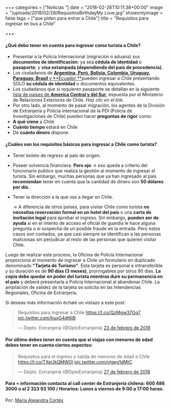 +++
categories = ["Noticias "]
date = "2018-02-28T10:11:38+00:00"
image = "/uploads/2018/02/28/RequisitosBirthdayMy Love.jpg"
showonlyimage = false
tags = ["que piden para entrar a Chile"]
title = "Requisitos para ingresar en bus a Chile"

+++
#### **¿Qué debo tener en cuenta para ingresar como turista a Chile?**

* Presentar a la Policía Internacional (migración o aduana) sus **documentos de identificación**: ya sea **cédula de identidad** o **pasaporte**; y **visa estampada (dependiendo del país de procedencia)**.
* Los ciudadanos de [**Argentina**, **Perú, Bolivia, Colombia, Uruguay, Paraguay, Brasil** y \*\*Ecuador \*\*](https://minrel.gob.cl/las-americas/minrel/2010-06-15/100334.html)pueden ingresar a Chile presentando SOLO **su cédula de identidad** o documentos equivalentes.
* Los ciudadanos que sí requieren pasaporte se detallan en la siguiente [lista de países de **America Central y del Sur**](https://minrel.gob.cl/las-americas/minrel/2010-06-15/100334.html), expuesta por el Ministerio de Relaciones Exteriores de Chile. _Haz clic en el link._
* Por otro lado, al momento de pasar migración, los agentes de la División de Extranjería y Policía internacional de la PDI (Policía de Investigaciones de Chile) pueden hacer **preguntas de rigor** como:
* **A qué viene** a Chile
* **Cuánto tiempo** estará en Chile
* De **cuánto dinero** dispone.

#### **¿Cuáles son los requisitos básicos para ingresar a Chile como turista?**

* Tener boleto de regreso al país de origen.
* Poseer solvencia financiera. **Pero ojo** → eso queda a criterio del funcionario publico que realiza la gestión al momento de ingresar el turista. Sin embargo, muchas personas que ya han ingresado al país **recomiendan** tener en cuenta que la cantidad de dinero son **50 dólares por día.**
* Tener la dirección a la que vas a llegar en Chile.

  → A diferencia de otros países, para visitar Chile como turista **no necesitas reservación formal en un hotel del país** o una **carta de invitación legal** para aprobar el ingreso. Sin embargo, **pueden ser de ayuda** si en el intento de acceso el oficial de guardia le hace alguna pregunta o si sospecha de un posible fraude en la entrada. Pero estos casos son contados, ya que casi siempre se identifican a las personas maliciosas sin perjudicar al resto de las personas que quieren visitar Chile.

Luego de realizar este proceso, la Oficina de Policía Internacional proporciona al momento de ingresar a Chile un formulario en duplicado denominado **"Tarjeta de Turismo"**. Esta tarjeta es personal e intransferible y su duración es de **90 días (3 meses)**, prorrogables por otros 90 días. **La copia debe quedar en poder del turista mientras dure su permanencia en el país** y deberá presentarla a Policía Internacional al abandonar Chile. La ampliación de validez de la tarjeta se solicita en las Intendencias Regionales, Oficina de Extranjería.

Si deseas más información échale un vistazo a este post:

<blockquote class="twitter-tweet" data-lang="es"><p lang="es" dir="ltr">Requisitos para ingresar a Chile <a href="https://t.co/QzMgw37Gq7">https://t.co/QzMgw37Gq7</a> <a href="https://t.co/huxG4dt6jB">pic.twitter.com/huxG4dt6jB</a></p>— Depto. Extranjería (@DptoExtranjeria) <a href="https://twitter.com/DptoExtranjeria/status/967081626738991104?ref_src=twsrc%5Etfw">23 de febrero de 2018</a></blockquote>
<script async src="https://platform.twitter.com/widgets.js" charset="utf-8"></script>

#### **Por último debes tener en cuenta que si viajas con menores de edad debes tener en cuenta ciertos aspectos:**

<blockquote class="twitter-tweet" data-lang="es"><p lang="es" dir="ltr">Requisitos para el ingreso y salida de menores de edad a Chile <a href="https://t.co/TXeUkQMWOj">https://t.co/TXeUkQMWOj</a> <a href="https://t.co/vIgeg1dMtC">pic.twitter.com/vIgeg1dMtC</a></p>— Depto. Extranjería (@DptoExtranjeria) <a href="https://twitter.com/DptoExtranjeria/status/968576471810879488?ref_src=twsrc%5Etfw">27 de febrero de 2018</a></blockquote>
<script async src="https://platform.twitter.com/widgets.js" charset="utf-8"></script>

#### **Para + información** contacta al call center de Extranjería chilena: 600 486 3000 o al 2 323 93 100 / Horarios: Lunes a viernes de 9:00 a 17:00 horas. 

Por: [María Alejandra Cortés ](http://bit.ly/2BUbMGO)